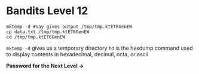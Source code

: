 # Bandits Level 12
```
mktemp -d #say gives output /tmp/tmp.ktET6GenEW
cp data.txt /tmp/tmp.ktET6GenEW
cd /tmp/tmp.ktET6GenEW
```

`mktemp -d` gives us a temporary directory
`hd` is the hexdump command used to display contents in hexadecimal, decimal, octa, or ascii

**Password for the Next Level ->** 
